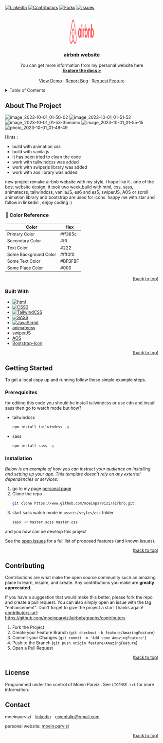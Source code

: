<a name="readme-top"></a>




<!-- PROJECT SHIELDS -->
<!--
moein parvizi : https://github.com/moeinparvizi
-->
[![LinkedIn][linkedin-shield]][linkedin-url]
[![Contributors][contributors-shield]][contributors-url]
[![Forks][forks-shield]][forks-url]
[![Issues][issues-shield]][issues-url]



<!-- PROJECT LOGO -->
<br />
<div align="center">
  <a href="https://github.com/moeinparvizi/airbnb">
    <img src="assets/images/logos/LogoHorizontal.png " alt="Logo" width="80" height="80">
  </a>

  <h3 align="center">airbnb website</h3>

  <p align="center">
    You can get more information from my personal website here
    <br />
    <a href="https://github.com/moeinparvizi/airbnb"><strong>Explore the docs »</strong></a>
    <br />
    <br />
    <a href="https://moeinparvizi.github.io/airbnb/">View Demo</a>
    ·
    <a href="https://github.com/moeinparvizi/airbnb/issues">Report Bug</a>
    ·
    <a href="https://github.com/moeinparvizi/airbnb/issues">Request Feature</a>
  </p>
</div>



<!-- TABLE OF CONTENTS -->
<details>
  <summary>Table of Contents</summary>
  <ol>
    <li>
      <a href="#about-the-project">About The Project</a>
      <ul>
        <li><a href="#built-with">Built With</a></li>
      </ul>
    </li>
    <li>
      <a href="#getting-started">Getting Started</a>
      <ul>
        <li><a href="#prerequisites">Prerequisites</a></li>
        <li><a href="#installation">Installation</a></li>
      </ul>
    </li>
    <li><a href="#contributing">Contributing</a></li>
    <li><a href="#license">License</a></li>
    <li><a href="#contact">Contact</a></li>
  </ol>
</details>



<!-- ABOUT THE PROJECT -->
## About The Project

![image_2023-10-01_01-50-02](https://github.com/moeinparvizi/airbnb/assets/38692466/89308a54-b39c-48d8-98e0-4470be2432b7)
![image_2023-10-01_01-51-52](https://github.com/moeinparvizi/airbnb/assets/38692466/f4418c0e-896a-4145-91d6-abd112f2a037)
![image_2023-10-01_01-53-35momo](https://github.com/moeinparvizi/airbnb/assets/38692466/3e5be6f6-f1fb-47cf-9a6a-b555c4607f7a)
![image_2023-10-01_01-55-15](https://github.com/moeinparvizi/airbnb/assets/38692466/fb68c9a1-17bd-47f2-997f-30a11e643106)
![photo_2023-10-01_01-48-49](https://github.com/moeinparvizi/airbnb/assets/38692466/41a537d3-e408-4fd1-a8d5-618529e1daa9)

Hints :
* build with animation css
* build with vanila js
* It has been tried to clean the code
* work with tailwindcss was added
* work with swiperjs library was added
* work with aos library was added

new project remake airbnb website with my style, i hope like it . one of the best website design, it took two week,build with html, css, sass, animatecss, tailwindcss, vanilaJS, es6 and es5, swiperJS, AOS or scroll animation library and bootstrap are used for icons. happy me with star and follow in linkedin , enjoy coding :)

<!-- Color Reference -->
### :art: Color Reference

| Color             | Hex                                                                |
| ----------------- | ------------------------------------------------------------------ |
| Primary Color |  #ff385c |
| Secondary Color | #fff |
| Text Color | #222 |
| Some Background Color | #fff0f0 |
| Some Text Color | #BFBFBF |
| Some Place Color | #000 |


<p align="right">(<a href="#readme-top">back to top</a>)</p>



### Built With

* [![html][html5]][HTML5]
* [![CSS3][CSS3]][CSS3]
* [![TailwindCSS][TailwindCSS]][TailwindCSS]
* [![SASS][SASS]][SASS]
* [![JavaScript][JavaScript]][JavaScript]
* [animatecss](https://animate.style/)
* [swiperJS](https://swiperjs.com/)
* [AOS](https://github.com/michalsnik/aos)
* [Bootstrap-Icon](https://icons.getbootstrap.com/)

<p align="right">(<a href="#readme-top">back to top</a>)</p>



<!-- GETTING STARTED -->
## Getting Started

To get a local copy up and running follow these simple example steps.

### Prerequisites<!-- پیش نیاز ها -->

for editing this code you should be install tailwindcss or use cdn 
and install sass then go to watch mode but how?
* tailwindcss
  ```sh
  npm install tailwindcss -g
  ```
* sass
  ```sh
  npm install sass -g
  ```

### Installation

_Below is an example of how you can instruct your audience on installing and setting up your app. This template doesn't rely on any external dependencies or services._

1. go to my page [personal page](https://www.github.com/moeinparvizi/personal-website)
2. Clone the repo
   ```sh
   git clone https://www.github.com/moeinparvizi/airbnb.git
   ```
3. start sass watch mode in `assets/styles/css` folder
   ```sh
   sass -w master.scss master.css
   ```
and you now can be develop this project





See the [open issues](https://github.com/moeinparvizi/airbnb/issues) for a full list of proposed features (and known issues).

<p align="right">(<a href="#readme-top">back to top</a>)</p>



<!-- CONTRIBUTING -->
## Contributing

Contributions are what make the open source community such an amazing place to learn, inspire, and create. Any contributions you make are **greatly appreciated**.

If you have a suggestion that would make this better, please fork the repo and create a pull request. You can also simply open an issue with the tag "enhancement".
Don't forget to give the project a star! Thanks again!
[contributors-url]: https://github.com/moeinparvizi/airbnb/graphs/contributors

1. Fork the Project
2. Create your Feature Branch (`git checkout -b feature/AmazingFeature`)
3. Commit your Changes (`git commit -m 'Add some AmazingFeature'`)
4. Push to the Branch (`git push origin feature/AmazingFeature`)
5. Open a Pull Request

<p align="right">(<a href="#readme-top">back to top</a>)</p>



<!-- LICENSE -->
## License

Programmed under the control of Moein Parvizi. See `LICENSE.txt` for more information.


<!-- CONTACT -->
## Contact

moeinparvizi - [linkedin](https://linkedin.com/in/moeinparvizi2002) - giventulip@gmail.com

personal website: [moein parvizi](https://moeinparvizi.github.io/)

<p align="right">(<a href="#reaYour Namedme-top">back to top</a>)</p>

<!-- MARKDOWN LINKS & IMAGES -->
<!-- https://www.markdownguide.org/basic-syntax/#reference-style-links -->
[contributors-shield]: https://img.shields.io/github/contributors/othneildrew/Best-README-Template.svg?style=for-the-badge
[contributors-url]: https://github.com/moeinparvizi/airbnb/graphs/contributors
[forks-shield]: https://img.shields.io/github/forks/moeinparvizi/Best-README-Template.svg?style=for-the-badge
[forks-url]: https://github.com/moeinparvizi/airbnb/forks
[stars-shield]: https://img.shields.io/github/stars/othneildrew/Best-README-Template.svg?style=for-the-badge
[stars-url]: https://github.com/othneildrew/Best-README-Template/stargazers
[issues-shield]: https://img.shields.io/github/issues/othneildrew/Best-README-Template.svg?style=for-the-badge
[issues-url]: https://github.com/moeinparvizi/airbnb/issues
[license-shield]: https://img.shields.io/github/license/othneildrew/Best-README-Template.svg?style=for-the-badge
[license-url]: https://github.com/othneildrew/Best-README-Template/blob/master/LICENSE.txt
[linkedin-shield]: https://img.shields.io/badge/-LinkedIn-black.svg?style=for-the-badge&logo=linkedin&colorB=555
[linkedin-url]: https://linkedin.com/in/moeinparvizi2002
[product-screenshot]: images/screenshot.png
[Next.js]: https://img.shields.io/badge/next.js-000000?style=for-the-badge&logo=nextdotjs&logoColor=white
[Next-url]: https://nextjs.org/
[React.js]: https://img.shields.io/badge/React-20232A?style=for-the-badge&logo=react&logoColor=61DAFB
[React-url]: https://reactjs.org/
[Vue.js]: https://img.shields.io/badge/Vue.js-35495E?style=for-the-badge&logo=vuedotjs&logoColor=4FC08D
[Vue-url]: https://vuejs.org/
[Angular.io]: https://img.shields.io/badge/Angular-DD0031?style=for-the-badge&logo=angular&logoColor=white
[Angular-url]: https://angular.io/
[Svelte.dev]: https://img.shields.io/badge/Svelte-4A4A55?style=for-the-badge&logo=svelte&logoColor=FF3E00
[Svelte-url]: https://svelte.dev/
[Laravel.com]: https://img.shields.io/badge/Laravel-FF2D20?style=for-the-badge&logo=laravel&logoColor=white
[Laravel-url]: https://laravel.com
[Bootstrap.com]: https://img.shields.io/badge/Bootstrap-563D7C?style=for-the-badge&logo=bootstrap&logoColor=white
[Bootstrap-url]: https://getbootstrap.com
[JQuery.com]: https://img.shields.io/badge/jQuery-0769AD?style=for-the-badge&logo=jquery&logoColor=white
[JQuery-url]: https://jquery.com
[Django]: https://img.shields.io/badge/django-%23092E20.svg?style=for-the-badge&logo=django&logoColor=white
[Python]: https://img.shields.io/badge/python-3670A0?style=for-the-badge&logo=python&logoColor=ffdd54
[HTML5]: https://img.shields.io/badge/html5-%23E34F26.svg?style=for-the-badge&logo=html5&logoColor=white
[CSS3]: https://img.shields.io/badge/css3-%231572B6.svg?style=for-the-badge&logo=css3&logoColor=white
[SASS]: https://img.shields.io/badge/SASS-hotpink.svg?style=for-the-badge&logo=SASS&logoColor=white
[TailwindCSS]: https://img.shields.io/badge/tailwindcss-%2338B2AC.svg?style=for-the-badge&logo=tailwind-css&logoColor=white
[DjangoREST]:https://img.shields.io/badge/DJANGO-REST-ff1709?style=for-the-badge&logo=django&logoColor=white&color=ff1709&labelColor=gray
[JavaScript]:https://img.shields.io/badge/logo-javascript-blue?logo=javascript

